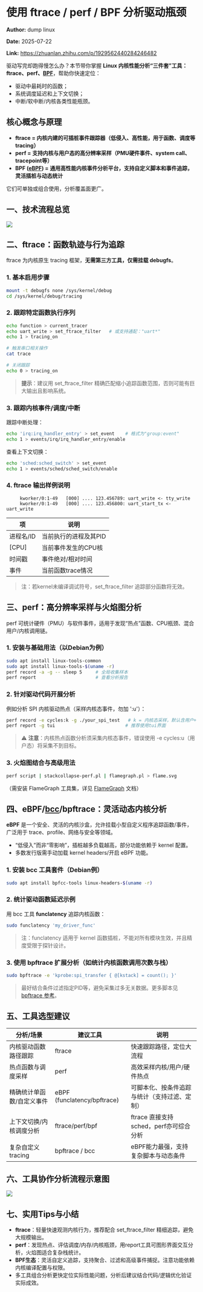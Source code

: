 # 使用 ftrace / perf / BPF 分析驱动瓶颈

**Author:** dump linux

**Date:** 2025-07-22

**Link:** https://zhuanlan.zhihu.com/p/1929562440284246482

驱动写完却跑得慢怎么办？本节带你掌握 **Linux 内核性能分析“三件套”工具：ftrace、perf、[BPF](https://zhida.zhihu.com/search?content_id=260523752&content_type=Article&match_order=1&q=BPF&zhida_source=entity)**，帮助你快速定位：

-   驱动中最耗时的函数；
-   系统调度延迟和上下文切换；
-   中断/软中断/内核各类性能瓶颈。

## **核心概念与原理**

-   **ftrace = 内核内建的可插桩事件跟踪器（低侵入、高性能，用于函数、调度等 tracing）**
-   **perf = 支持内核与用户态的高分辨率采样（PMU硬件事件、system call、tracepoint等）**
-   **BPF ([eBPF](https://zhida.zhihu.com/search?content_id=260523752&content_type=Article&match_order=1&q=eBPF&zhida_source=entity)) = 通用高性能内核事件分析平台，支持自定义脚本和事件追踪，灵活插桩与动态统计**

它们可单独或组合使用，分析覆盖面更广。

## **一、技术流程总览**

![](pic/v2-ec02a56351bdfd6fde1d072a5e2d1441_1440w.jpg)

## **二、ftrace：函数轨迹与行为追踪**

ftrace 为内核原生 tracing 框架，**无需第三方工具，仅需挂载 debugfs**。

### **1\. 基本启用步骤**

```bash
mount -t debugfs none /sys/kernel/debug
cd /sys/kernel/debug/tracing
```

### **2\. 跟踪特定函数执行序列**

```bash
echo function > current_tracer
echo uart_write > set_ftrace_filter   # 或支持通配："uart*"
echo 1 > tracing_on
​
# 触发串口相关操作
cat trace
​
# 关闭跟踪
echo 0 > tracing_on
```

> **提示**：建议用 set\_ftrace\_filter 精确匹配缩小追踪函数范围，否则可能有巨大输出且影响系统。

### **3\. 跟踪内核事件/调度/中断**

跟踪中断处理：

```bash
echo 'irq:irq_handler_entry' > set_event    # 格式为"group:event"
echo 1 > events/irq/irq_handler_entry/enable
```

查看上下文切换：

```bash
echo 'sched:sched_switch' > set_event
echo 1 > events/sched/sched_switch/enable
```

### **4\. ftrace 输出样例说明**

```text
     kworker/0:1-49   [000] .... 123.456789: uart_write <- tty_write
     kworker/0:1-49   [000] .... 123.456800: uart_start_tx <- uart_write
```

| 项 | 说明 |
| --- | --- |
| 进程名/ID | 当前执行的进程及其PID |
| [CPU] | 当前事件发生的CPU核 |
| 时间戳 | 事件绝对/相对时间 |
| 事件 | 当前函数trace情况 |

> 注：若kernel未编译调试符号，set\_ftrace\_filter 追踪部分函数将无效。

## **三、perf：高分辨率采样与火焰图分析**

perf 可统计硬件（PMU）与软件事件，适用于发现“热点”函数、CPU瓶颈、混合用户/内核调用链。

### **1\. 安装与基础用法（以Debian为例）**

```bash
sudo apt install linux-tools-common
sudo apt install linux-tools-$(uname -r)
perf record -a -g -- sleep 5     # 全局收集样本
perf report                      # 查看分析报告
```

### **2\. 针对驱动代码开展分析**

例如分析 SPI 内核驱动热点（采样内核态事件，勿加 ':u'）：

```bash
perf record -e cycles:k -g ./your_spi_test   # k = 内核态采样，默认含用户+内核
perf report -g tui                          # 推荐使用tui界面
```

> ⚠️ **注意**：内核热点函数分析须采集内核态事件，错误使用 -e cycles:u（用户态）将采集不到目标。

### **3\. 火焰图结合与高级用法**

```bash
perf script | stackcollapse-perf.pl | flamegraph.pl > flame.svg
```

（需安装 FlameGraph 工具集，详见 [FlameGraph](https://link.zhihu.com/?target=https%3A//github.com/brendangregg/Flamegraph) 文档）

## **四、eBPF/[bcc](https://zhida.zhihu.com/search?content_id=260523752&content_type=Article&match_order=1&q=bcc&zhida_source=entity)/bpftrace：灵活动态内核分析**

**eBPF** 是一个安全、灵活的内核沙盒，允许挂载小型自定义程序追踪函数/事件，广泛用于 trace、profile、网络与安全等领域。

-   “低侵入”而非“零影响”，插桩越多负载越高，部分功能依赖于 kernel 配置。
-   多数发行版需手动加载 kernel headers/开启 eBPF 功能。

### **1\. 安装 bcc 工具套件（Debian例）**

```bash
sudo apt install bpfcc-tools linux-headers-$(uname -r)
```

### **2\. 统计驱动函数延迟示例**

用 bcc 工具 **funclatency** 追踪内核函数：

```bash
sudo funclatency 'my_driver_func'
```

> 注：funclatency 适用于 kernel 函数插桩，不能对所有模块生效，并且精度受限于探针设计。

### **3\. 使用 bpftrace 扩展分析（如统计内核函数调用次数与栈）**

```bash
sudo bpftrace -e 'kprobe:spi_transfer { @[kstack] = count(); }'
```

> 最好结合条件过滤指定PID等，避免采集过多无关数据。更多脚本见 [bpftrace 参考](https://link.zhihu.com/?target=https%3A//github.com/iovisor/bpftrace/blob/master/docs/reference_guide.md)。

## **五、工具选型建议**

| 分析/场景 | 建议工具 | 说明 |
| --- | --- | --- |
| 内核驱动函数路径跟踪 | ftrace | 快速跟踪路径，定位大流程 |
| 热点函数与调度采样 | perf | 高效采样内核/用户/硬件热点 |
| 精确统计单函数/自定义事件 | eBPF (funclatency/bpftrace) | 可脚本化、按条件追踪与统计（支持过滤、定制） |
| 上下文切换/内核调度分析 | ftrace/perf/bpf | ftrace 直接支持 sched，perf亦可综合分析 |
| 复杂自定义 tracing | bpftrace / bcc | eBPF能力最强，支持复杂脚本与动态条件 |

## **六、工具协作分析流程示意图**

![](pic/v2-f793339588d990005cc491b0d399ca05_1440w.jpg)

## **七、实用Tips与小结**

-   **ftrace**：轻量快速观测内核行为，推荐配合 set\_ftrace\_filter 精细追踪，避免大规模输出。
-   **perf**：发现热点、评估调度/内存/内核瓶颈，用report工具可图形界面交互分析，火焰图适合复杂栈统计。
-   **BPF生态**：灵活自定义追踪，支持聚合、过滤和高级事件捕捉。注意功能依赖内核编译配置与权限。
-   多工具组合分析更快定位实际性能问题，分析后建议结合代码/逻辑优化验证实际成效。